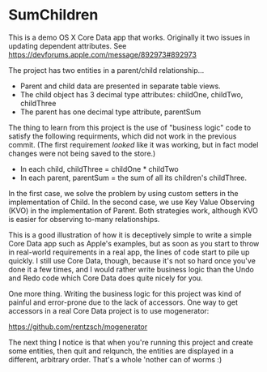 SumChildren
===========

This is a demo OS X Core Data app that works.  Originally it two issues in updating
dependent attributes.  See https://devforums.apple.com/message/892973#892973

The project has two entities in a parent/child relationship…
 
- Parent and child data are presented in separate table views.
- The child object has 3 decimal type attributes: childOne, childTwo, childThree
- The parent has one decimal type attribute, parentSum

The thing to learn from this project is the use of "business logic" code
to satisfy the following requirments, which did not work in the previous commit.
(The first requirement *looked* like it was working, but in fact model changes
were not being saved to the store.)

- In each child, childThree = childOne * childTwo
- In each parent, parentSum = the sum of all its children's childThree.

In the first case, we solve the problem by using  custom setters in the
implementation of Child.  In the second case, we use Key Value Observing (KVO)
in the implementation of Parent.  Both strategies work, although KVO is easier
for observing to-many relationships.

This is a good illustration of how it is deceptively simple to write a simple
Core Data app such as Apple's examples, but as soon as you start to throw
in real-world requirements in a real app, the lines of code start to pile up
quickly.  I still use Core Data, though, because it's not so hard once you've
done it a few times, and I would rather write business logic than the Undo and
Redo code which Core Data does quite nicely for you.

One more thing.  Writing the business logic for this project was kind of painful
and error-prone due to the lack of accessors.  One way to get accessors in a 
real Core Data project is to use mogenerator:

https://github.com/rentzsch/mogenerator

The next thing I notice is that when you're running this project and create some
entities, then quit and relqunch, the entities are displayed in a different,
arbitrary order.  That's a whole 'nother can of worms :)